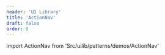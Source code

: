 ```yaml
---
header: 'UI Library'
title: 'ActionNav'
draft: false
order: 0
---
```


import ActionNav from 'Src/uilib/patterns/demos/ActionNav'

<ActionNav />

<!--
  ATTENTION: This file is auto generated by using "makeDemosFactory".
  Do not change the content!
-->

